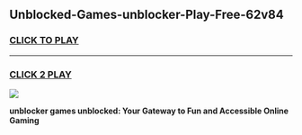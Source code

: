 
## Unblocked-Games-unblocker-Play-Free-62v84
<h3>
<a href="https://premium76.site?title=unblocker&ref=10A">CLICK TO PLAY</a></h3>
<hr>

<h3>
<a href="https://premium76.site?title=unblocker&ref=10A">CLICK 2 PLAY</a>
  
</h3>

<a href="https://premium76.site?title=unblocker&ref=10A"><img src="https://clearcache.store/games.png"></a>


**unblocker games unblocked: Your Gateway to Fun and Accessible Online Gaming**
